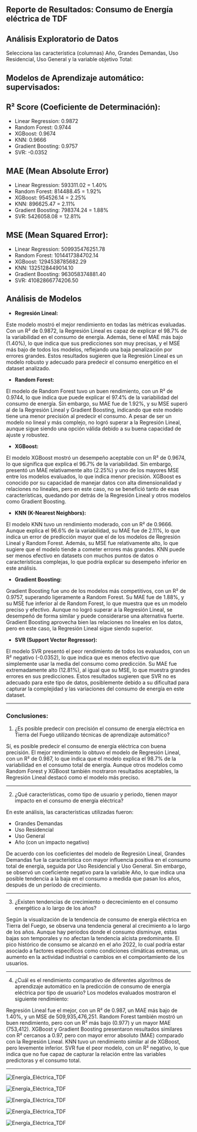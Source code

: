 Reporte de Resultados: Consumo de Energía eléctrica de TDF
---

## Análisis Exploratorio de Datos

Selecciona las característica (columnas) Año, Grandes Demandas, Uso Residencial, Uso General y la variable objetivo Total:

## Modelos de Aprendizaje automático: supervisados:

## **R² Score (Coeficiente de Determinación):**
- Linear Regression: 0.9872
- Random Forest: 0.9744
- XGBoost: 0.9674
- KNN: 0.9666
- Gradient Boosting: 0.9757
- SVR: -0.0352

## **MAE (Mean Absolute Error)**
- Linear Regression: 593311.02 = 1.40%
- Random Forest: 814488.45 = 1.92%
- XGBoost: 954526.14 = 2.25%
- KNN: 896625.47 = 2.11%
- Gradient Boosting: 798374.24 = 1.88%
- SVR: 5426058.08 = 12.81%

## **MSE (Mean Squared Error):**
- Linear Regression: 509935476251.78
- Random Forest: 1014417384702.14
- XGBoost: 1294538785682.29
- KNN: 1325128449014.10
- Gradient Boosting: 963058374881.40
- SVR: 41082866774206.50


## **Análisis de Modelos**

- **Regresión Lineal:**

Este modelo mostró el mejor rendimiento en todas las métricas evaluadas. Con un R² de 0.9872, la Regresión Lineal es capaz de explicar el 98.7% de la variabilidad en el consumo de energía. Además, tiene el MAE más bajo (1.40%), lo que indica que sus predicciones son muy precisas, y el MSE más bajo de todos los modelos, reflejando una baja penalización por errores grandes. Estos resultados sugieren que la Regresión Lineal es un modelo robusto y adecuado para predecir el consumo energético en el dataset analizado.

- **Random Forest:**

El modelo de Random Forest tuvo un buen rendimiento, con un R² de 0.9744, lo que indica que puede explicar el 97.4% de la variabilidad del consumo de energía. Sin embargo, su MAE fue de 1.92%, y su MSE superó al de la Regresión Lineal y Gradient Boosting, indicando que este modelo tiene una menor precisión al predecir el consumo. A pesar de ser un modelo no lineal y más complejo, no logró superar a la Regresión Lineal, aunque sigue siendo una opción válida debido a su buena capacidad de ajuste y robustez.

- **XGBoost:**

El modelo XGBoost mostró un desempeño aceptable con un R² de 0.9674, lo que significa que explica el 96.7% de la variabilidad. Sin embargo, presentó un MAE relativamente alto (2.25%) y uno de los mayores MSE entre los modelos evaluados, lo que indica menor precisión. XGBoost es conocido por su capacidad de manejar datos con alta dimensionalidad y relaciones no lineales, pero en este caso, no se benefició tanto de esas características, quedando por detrás de la Regresión Lineal y otros modelos como Gradient Boosting.

- **KNN (K-Nearest Neighbors):**

El modelo KNN tuvo un rendimiento moderado, con un R² de 0.9666. Aunque explica el 96.6% de la variabilidad, su MAE fue de 2.11%, lo que indica un error de predicción mayor que el de los modelos de Regresión Lineal y Random Forest. Además, su MSE fue relativamente alto, lo que sugiere que el modelo tiende a cometer errores más grandes. KNN puede ser menos efectivo en datasets con muchos puntos de datos o características complejas, lo que podría explicar su desempeño inferior en este análisis.

- **Gradient Boosting:**

Gradient Boosting fue uno de los modelos más competitivos, con un R² de 0.9757, superando ligeramente a Random Forest. Su MAE fue de 1.88%, y su MSE fue inferior al de Random Forest, lo que muestra que es un modelo preciso y efectivo. Aunque no logró superar a la Regresión Lineal, se desempeñó de forma similar y puede considerarse una alternativa fuerte. Gradient Boosting aprovecha bien las relaciones no lineales en los datos, pero en este caso, la Regresión Lineal sigue siendo superior.

- **SVR (Support Vector Regressor):**

El modelo SVR presentó el peor rendimiento de todos los evaluados, con un R² negativo (-0.0352), lo que indica que es menos efectivo que simplemente usar la media del consumo como predicción. Su MAE fue extremadamente alto (12.81%), al igual que su MSE, lo que muestra grandes errores en sus predicciones. Estos resultados sugieren que SVR no es adecuado para este tipo de datos, posiblemente debido a su dificultad para capturar la complejidad y las variaciones del consumo de energía en este dataset.

---

### Conclusiones:

1. ¿Es posible predecir con precisión el consumo de energía eléctrica en Tierra del Fuego utilizando técnicas de aprendizaje automático?

Sí, es posible predecir el consumo de energía eléctrica con buena precisión. El mejor rendimiento lo obtuvo el modelo de Regresión Lineal, con un R² de 0.987, lo que indica que el modelo explica el 98.7% de la variabilidad en el consumo total de energía. Aunque otros modelos como Random Forest y XGBoost también mostraron resultados aceptables, la Regresión Lineal destacó como el modelo más preciso.

---

2. ¿Qué características, como tipo de usuario y periodo, tienen mayor impacto en el consumo de energía eléctrica?

En este análisis, las características utilizadas fueron:

- Grandes Demandas
- Uso Residencial
- Uso General
- Año (con un impacto negativo)

De acuerdo con los coeficientes del modelo de Regresión Lineal, Grandes Demandas fue la característica con mayor influencia positiva en el consumo total de energía, seguida por Uso Residencial y Uso General. Sin embargo, se observó un coeficiente negativo para la variable Año, lo que indica una posible tendencia a la baja en el consumo a medida que pasan los años, después de un período de crecimiento.

---

3. ¿Existen tendencias de crecimiento o decrecimiento en el consumo energético a lo largo de los años?

Según la visualización de la tendencia de consumo de energía eléctrica en Tierra del Fuego, se observa una tendencia general al crecimiento a lo largo de los años. Aunque hay periodos donde el consumo disminuye, estas bajas son temporales y no afectan la tendencia alcista predominante. El pico histórico de consumo se alcanzó en el año 2022, lo cual podría estar asociado a factores específicos como condiciones climáticas extremas, un aumento en la actividad industrial o cambios en el comportamiento de los usuarios.

---

4. ¿Cuál es el rendimiento comparativo de diferentes algoritmos de aprendizaje automático en la predicción de consumo de energía eléctrica por tipo de usuario?
Los modelos evaluados mostraron el siguiente rendimiento:

Regresión Lineal fue el mejor, con un R² de 0.987, un MAE más bajo de 1.40%, y un MSE de 509,935,476,251.
Random Forest también mostró un buen rendimiento, pero con un R² más bajo (0.977) y un mayor MAE (753,412).
XGBoost y Gradient Boosting presentaron resultados similares con R² cercanos a 0.97, pero con mayor error absoluto (MAE) comparado con la Regresión Lineal.
KNN tuvo un rendimiento similar al de XGBoost, pero levemente inferior.
SVR fue el peor modelo, con un R² negativo, lo que indica que no fue capaz de capturar la relación entre las variables predictoras y el consumo total.

---

![Energía_Eléctrica_TDF](/references/Grafico1.png)

![Energía_Eléctrica_TDF](/references/Grafico2.png)

![Energía_Eléctrica_TDF](/references/Grafico3.png)

![Energía_Eléctrica_TDF](/references/Grafico4.png)

![Energía_Eléctrica_TDF](/references/Grafico5.png)
